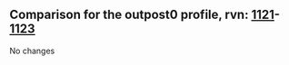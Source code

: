 ## Comparison for the outpost0 profile, rvn: [1121](https://github.com/PRO100KatYT/FortniteProfileRevisions/tree/main/profiles/outpost0/1121%20outpost0.json)-[1123](https://github.com/PRO100KatYT/FortniteProfileRevisions/tree/main/profiles/outpost0/1123%20outpost0.json)

No changes
